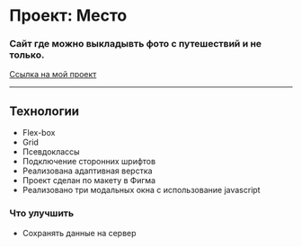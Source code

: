# Проект: Место #

### Сайт где можно выкладывть фото с путешествий и не только.

[Ссылка на мой проект](https://july-curly.github.io/mesto/)
 ___

## Технологии

- Flex-box
- Grid
- Псевдоклассы
- Подключение сторонних шрифтов
- Реализована адаптивная верстка
- Проект сделан по макету в Фигма
- Реализовано три модальных окна с использование javascript

### Что улучшить

- Сохранять данные на сервер
